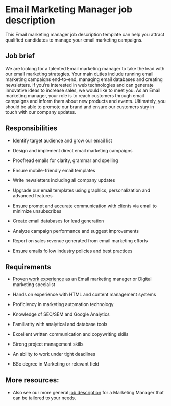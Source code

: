 # Email Marketing Manager job description
This Email marketing manager job description template can help you attract qualified candidates to manage your email marketing campaigns.



## Job brief

We are looking for a talented Email marketing manager to take the lead with our email marketing strategies. Your main duties include running email marketing campaigns end-to-end, managing email databases and creating newsletters.
If you’re interested in web technologies and can generate innovative ideas to increase sales, we would like to meet you. As an Email marketing manager, your role is to reach customers through email campaigns and inform them about new products and events.
Ultimately, you should be able to promote our brand and ensure our customers stay in touch with our company updates.


## Responsibilities

* Identify target audience and grow our email list

* Design and implement direct email marketing campaigns

* Proofread emails for clarity, grammar and spelling

* Ensure mobile-friendly email templates

* Write newsletters including all company updates

* Upgrade our email templates using graphics, personalization and advanced features

* Ensure prompt and accurate communication with clients via email to minimize unsubscribes

* Create email databases for lead generation

* Analyze campaign performance and suggest improvements

* Report on sales revenue generated from email marketing efforts

* Ensure emails follow industry policies and best practices


## Requirements

* <a href="https://resources.workable.com/email-marketing-manager-interview-questions">Proven work experience</a> as an Email marketing manager or Digital marketing specialist

* Hands on experience with HTML and content management systems

* Proficiency in marketing automation technology

* Knowledge of SEO/SEM and Google Analytics

* Familiarity with analytical and database tools

* Excellent written communication and copywriting skills

* Strong project management skills

* An ability to work under tight deadlines

* BSc degree in Marketing or relevant field

## More resources:
* Also see our more general <a href="https://resources.workable.com/marketing-manager-job-description">job description</a> for a Marketing Manager that can be tailored to your needs.
